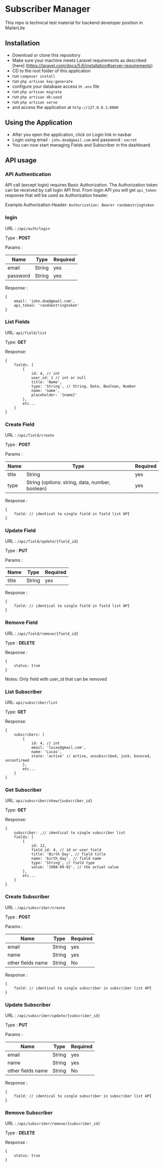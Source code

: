 # Subscriber Manager

This repo is technical test material for backend developer position in MailerLite


## Installation

* Download or clone this repository
* Make sure your machine meets Laravel requirements as described [here] (https://laravel.com/docs/5.6/installation#server-requirements)
* CD to the root folder of this application
* run `composer install`
* run `php artisan key:generate`
* configure your database access in `.env` file
* run `php artisan migrate`
* run `php artisan db:seed`
* run `php artisan serve`
* and access the application at `http://127.0.0.1:8000`


## Using the Application

* After you open the application, click on Login link in navbar
* Login using email : `john.doe@gmail.com` and password : `secret`
* You can now start managing Fields and Subscriber in the dashboard.


## API usage

### API Authentication
API call (except login) requires Basic Authorization. The Authorization token can be received by call login API first. From login API you will get `api_token` response that will be used as Authorization header.

Example Authorization Header: `Authorization: Bearer randomstringtoken`

### login
URL : `/api/auth/login`

Type : **POST**

Params : 

Name | Type | Required
---- | ---- | --------
email | String | yes
password | String | yes

Response :
```
{
    email: 'john.doe@gmail.com',
    api_token: 'randomstringtoken'
}
```


### List Fields
URL: `api/field/list`

Type: **GET**

Response:
```
{
    fields: [
        {
            id: 4, // int
            user_id: 1 // int or null
            title: 'Name',
            type: 'String', // String, Date, Boolean, Number
            name: 'name',
            placeholder: '{name}'
        },
        etc...
    ]
}
```


### Create Field
URL : `/api/field/create`

Type : **POST**

Params : 

Name | Type | Required
---- | ---- | --------
title | String | yes
type | String (options: string, data, number, boolean) | yes

Response :
```
{
    field: // identical to single field in field list API
}
```


### Update Field
URL : `/api/field/update/{field_id}`

Type : **PUT**

Params : 

Name | Type | Required
---- | ---- | --------
title | String | yes

Response :
```
{
    field: // identical to single field in field list API
}
```


### Remove Field
URL : `/api/field/remove/{field_id}`

Type : **DELETE**

Response :
```
{
    status: true
}
```
Notes: Only field with user_id that can be removed


### List Subscriber

URL: `api/subscriber/list`

Type: **GET**

Response:
```
{
    subscribers: [
        {
            id: 4, // int
            email: 'lucas@gmail.com',
            name: 'Lucas',
            state: 'active' // active, unsubscribed, junk, bounced, unconfirmed
        },
        etc...
    ]
}
```


### Get Subscriber
URL: `api/subscriber/show/{subscriber_id}`

Type: **GET**

Response:
```
{
    subscriber: ,// identical to single subscriber list
    fields: [
        {
            id: 12,
            field_id: 4, // id or user field
            title: 'Birth Day', // field title
            name: 'birth_day', // field name
            type: 'String', // field type
            value: '1988-09-02', // the actual value
        },
        etc...
    ]
}
```


### Create Subscriber
URL : `/api/subscriber/create`

Type : **POST**

Params : 

Name | Type | Required
---- | ---- | --------
email | String | yes
name | String | yes
other fields name | String | No

Response :
```
{
    field: // identical to single subscriber in subscriber list API
}
```


### Update Subscriber
URL : `/api/subscriber/update/{subscriber_id}`

Type : **PUT**

Params : 

Name | Type | Required
---- | ---- | --------
email | String | yes
name | String | yes
other fields name | String | No

Response :
```
{
    field: // identical to single subscriber in subscriber list API
}
```


### Remove Subscriber
URL : `/api/subscriber/remove/{subscriber_id}`

Type : **DELETE**

Response :
```
{
    status: true
}
```

